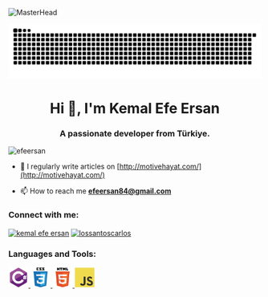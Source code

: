 ![MasterHead](https://mir-s3-cdn-cf.behance.net/project_modules/1400/81bb4b165684019.640b6038d133e.gif)

<picture>
  <source media="(prefers-color-scheme: dark)" srcset="https://raw.githubusercontent.com/CagatayAkkas/CagatayAkkas/output/github-contribution-grid-snake-dark.svg">
  <source media="(prefers-color-scheme: light)" srcset="https://raw.githubusercontent.com/CagatayAkkas/CagatayAkkas/output/github-contribution-grid-snake.svg">
  <img alt="github contribution grid snake animation" src="https://raw.githubusercontent.com/CagatayAkkas/CagatayAkkas/output/github-contribution-grid-snake.svg">
</picture>

<h1 align="center">Hi 👋, I'm Kemal Efe Ersan</h1>
<h3 align="center">A passionate developer from Türkiye.</h3>

<p align="left"> <img src="https://komarev.com/ghpvc/?username=efeersan&label=Profile%20views&color=0e75b6&style=flat" alt="efeersan" /> </p>

- 📝 I regularly write articles on [http://motivehayat.com/](http://motivehayat.com/)

- 📫 How to reach me **efeersan84@gmail.com**

<h3 align="left">Connect with me:</h3>
<p align="left">
<a href="[[https://linkedin.com/in/kemal efe ersan](https://www.linkedin.com/in/kemalefeersan/](https://www.linkedin.com/in/kemalefeersan/))" target="blank"><img align="center" src="https://raw.githubusercontent.com/rahuldkjain/github-profile-readme-generator/master/src/images/icons/Social/linked-in-alt.svg" alt="kemal efe ersan" height="30" width="40" /></a>
<a href="https://discord.gg/lossantoscarlos" target="blank"><img align="center" src="https://raw.githubusercontent.com/rahuldkjain/github-profile-readme-generator/master/src/images/icons/Social/discord.svg" alt="lossantoscarlos" height="30" width="40" /></a>
</p>

<h3 align="left">Languages and Tools:</h3>
<p align="left"> <a href="https://www.w3schools.com/cs/" target="_blank" rel="noreferrer"> <img src="https://raw.githubusercontent.com/devicons/devicon/master/icons/csharp/csharp-original.svg" alt="csharp" width="40" height="40"/> </a> <a href="https://www.w3schools.com/css/" target="_blank" rel="noreferrer"> <img src="https://raw.githubusercontent.com/devicons/devicon/master/icons/css3/css3-original-wordmark.svg" alt="css3" width="40" height="40"/> </a> <a href="https://www.w3.org/html/" target="_blank" rel="noreferrer"> <img src="https://raw.githubusercontent.com/devicons/devicon/master/icons/html5/html5-original-wordmark.svg" alt="html5" width="40" height="40"/> </a> <a href="https://developer.mozilla.org/en-US/docs/Web/JavaScript" target="_blank" rel="noreferrer"> <img src="https://raw.githubusercontent.com/devicons/devicon/master/icons/javascript/javascript-original.svg" alt="javascript" width="40" height="40"/> </a> </p>
